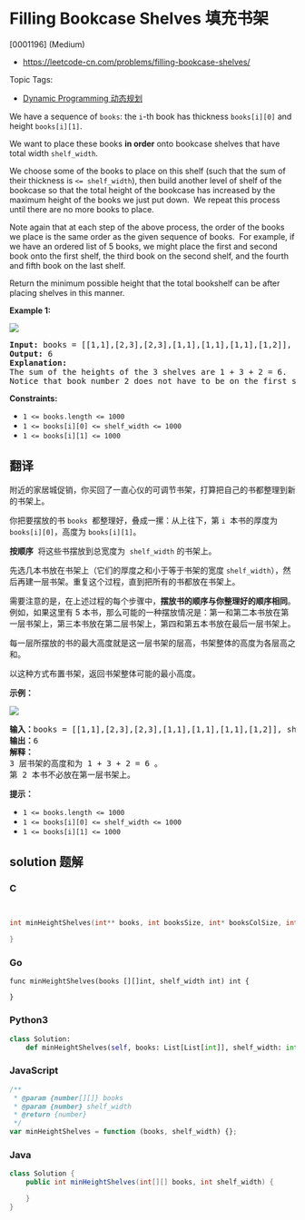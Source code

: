 # Filling Bookcase Shelves 填充书架

[0001196] (Medium)

- https://leetcode-cn.com/problems/filling-bookcase-shelves/

Topic Tags:

- [Dynamic Programming 动态规划](https://leetcode-cn.com/tag/dynamic-programming/)

We have a sequence of `books`: the `i`\-th book has thickness `books[i][0]` and height `books[i][1]`.

We want to place these books **in order** onto bookcase shelves that have total width `shelf_width`.

We choose some of the books to place on this shelf (such that the sum of their thickness is `<= shelf_width`), then build another level of shelf of the bookcase so that the total height of the bookcase has increased by the maximum height of the books we just put down.  We repeat this process until there are no more books to place.

Note again that at each step of the above process, the order of the books we place is the same order as the given sequence of books.  For example, if we have an ordered list of 5 books, we might place the first and second book onto the first shelf, the third book on the second shelf, and the fourth and fifth book on the last shelf.

Return the minimum possible height that the total bookshelf can be after placing shelves in this manner.

**Example 1:**

![](https://assets.leetcode.com/uploads/2019/06/24/shelves.png)

<pre><strong>Input:</strong> books = [[1,1],[2,3],[2,3],[1,1],[1,1],[1,1],[1,2]], shelf_width = 4
<strong>Output:</strong> 6
<strong>Explanation:</strong>
The sum of the heights of the 3 shelves are 1 + 3 + 2 = 6.
Notice that book number 2 does not have to be on the first shelf.
</pre>

**Constraints:**

- `1 <= books.length <= 1000`
- `1 <= books[i][0] <= shelf_width <= 1000`
- `1 <= books[i][1] <= 1000`

## 翻译

附近的家居城促销，你买回了一直心仪的可调节书架，打算把自己的书都整理到新的书架上。

你把要摆放的书 `books`  都整理好，叠成一摞：从上往下，第 `i`  本书的厚度为 `books[i][0]`，高度为 `books[i][1]`。

**按顺序**  将这些书摆放到总宽度为  `shelf_width` 的书架上。

先选几本书放在书架上（它们的厚度之和小于等于书架的宽度 `shelf_width`），然后再建一层书架。重复这个过程，直到把所有的书都放在书架上。

需要注意的是，在上述过程的每个步骤中，**摆放书的顺序与你整理好的顺序相同**。 例如，如果这里有 5 本书，那么可能的一种摆放情况是：第一和第二本书放在第一层书架上，第三本书放在第二层书架上，第四和第五本书放在最后一层书架上。

每一层所摆放的书的最大高度就是这一层书架的层高，书架整体的高度为各层高之和。

以这种方式布置书架，返回书架整体可能的最小高度。

**示例：**

![](https://assets.leetcode-cn.com/aliyun-lc-upload/uploads/2019/06/28/shelves.png)

<pre><strong>输入：</strong>books = [[1,1],[2,3],[2,3],[1,1],[1,1],[1,1],[1,2]], shelf_width = 4
<strong>输出：</strong>6
<strong>解释：</strong>
3 层书架的高度和为 1 + 3 + 2 = 6 。
第 2 本书不必放在第一层书架上。
</pre>

**提示：**

- `1 <= books.length <= 1000`
- `1 <= books[i][0] <= shelf_width <= 1000`
- `1 <= books[i][1] <= 1000`

## solution 题解

### C

```c


int minHeightShelves(int** books, int booksSize, int* booksColSize, int shelf_width){

}


```

### Go

```golang
func minHeightShelves(books [][]int, shelf_width int) int {

}
```

### Python3

```python
class Solution:
    def minHeightShelves(self, books: List[List[int]], shelf_width: int) -> int:

```

### JavaScript

```javascript
/**
 * @param {number[][]} books
 * @param {number} shelf_width
 * @return {number}
 */
var minHeightShelves = function (books, shelf_width) {};
```

### Java

```java
class Solution {
    public int minHeightShelves(int[][] books, int shelf_width) {

    }
}
```
